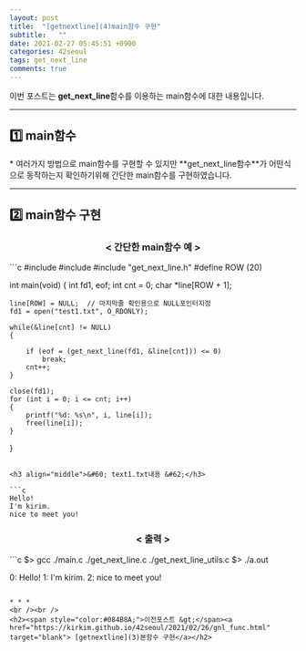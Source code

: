 ```yaml
---
layout: post
title:  "[getnextline](4)main함수 구현"
subtitle:   ""
date: 2021-02-27 05:45:51 +0900
categories: 42seoul
tags: get_next_line
comments: true
---
```


이번 포스트는 **get_next_line**함수를 이용하는 main함수에 대한 내용입니다.

* * *
<h2>1️⃣ main함수</h2>
* 여러가지 방법으로 main함수를 구현할 수 있지만 **get_next_line함수**가 어떤식으로 동작하는지 확인하기위해 간단한 main함수를 구현하였습니다.

* * *
<h2>2️⃣ main함수 구현</h2>
<h3 align="middle">&#60; 간단한 main함수 예 &#62;</h3>
```c
#include <stdio.h>
#include <fcntl.h>
#include "get_next_line.h"
#define ROW (20)

int main(void)
{
    int fd1, eof;
    int cnt = 0;
    char *line[ROW + 1];

    line[ROW] = NULL;  // 마지막줄 확인용으로 NULL포인터지정
    fd1 = open("test1.txt", O_RDONLY);

    while(&line[cnt] != NULL)
    {
        
        if (eof = (get_next_line(fd1, &line[cnt])) <= 0)
            break;
        cnt++;
    }
    
    close(fd1);
    for (int i = 0; i <= cnt; i++)
    {
        printf("%d: %s\n", i, line[i]);
        free(line[i]);
    }
}
```

<h3 align="middle">&#60; text1.txt내용 &#62;</h3>

```c
Hello!
I'm kirim.
nice to meet you!
```

<h3 align="middle">&#60; 출력 &#62;</h3>
```c
$> gcc ./main.c ./get_next_line.c ./get_next_line_utils.c
$> ./a.out

0: Hello!
1: I'm kirim.
2: nice to meet you!
```

* * *
<br /><br />
<h2><span style="color:#084B8A;">이전포스트 &gt;</span><a href="https://kirkim.github.io/42seoul/2021/02/26/gnl_func.html" target="blank"> [getnextline](3)본함수 구현</a></h2>